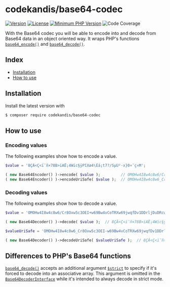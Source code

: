# codekandis/base64-codec

[![Version][xtlink-version-badge]][srclink-changelog]
[![License][xtlink-license-badge]][srclink-license]
[![Minimum PHP Version][xtlink-php-version-badge]][xtlink-php-net]
![Code Coverage][xtlink-code-coverage-badge]

With the Base64 codec you will be able to encode into and decode from Base64 data in an object oriented way. It wraps PHP's functions [`base64_encode()`][xtlink-php-net-base64-encode] and [`base64_decode()`][xtlink-php-net-base64-decode].

## Index

* [Installation](#installation)
* [How to use](#how-to-use)

## Installation

Install the latest version with

```bash
$ composer require codekandis/base64-codec
```

## How to use

### Encoding values

The following examples show how to encode a value.

```php
$value = '8ÇÂ<Ç<ï¯ñ×78B>ïAË¡4Wïc§ÿPîXø4\Êá¡t7?/SµÚ²·x}0¤¯ç»M';

( new Base64Encoder() )->encode( $value );         // OMOHw4I8w4c8w6/Cr8Oxw5c3OEI+w69Bw4vCoTRXw69jwqfDv1DDrljDuDRcw4rDocKhdDc/L1PCtcOawrLCt3h9MMKkwq/Dp8K7TQ==
( new Base64Encoder() )->encodeUriSafe( $value );  // OMOHw4I8w4c8w6_Cr8Oxw5c3OEI-w69Bw4vCoTRXw69jwqfDv1DDrljDuDRcw4rDocKhdDc_L1PCtcOawrLCt3h9MMKkwq_Dp8K7TQ
```

### Decoding values

The following examples show how to decode a value.

```php
$value = 'OMOHw4I8w4c8w6/Cr8Oxw5c3OEI+w69Bw4vCoTRXw69jwqfDv1DDrljDuDRcw4rDocKhdDc/L1PCtcOawrLCt3h9MMKkwq/Dp8K7TQ==';

( new Base64Decoder() )->decode( $value );  // 8ÇÂ<Ç<ï¯ñ×78B>ïAË¡4Wïc§ÿPîXø4\Êá¡t7?/SµÚ²·x}0¤¯ç»M 

$valueUriSafe = 'OMOHw4I8w4c8w6_Cr8Oxw5c3OEI-w69Bw4vCoTRXw69jwqfDv1DDrljDuDRcw4rDocKhdDc_L1PCtcOawrLCt3h9MMKkwq_Dp8K7TQ';

( new Base64Decoder() )->decodeUriSafe( $valueUriSafe );  // 8ÇÂ<Ç<ï¯ñ×78B>ïAË¡4Wïc§ÿPîXø4\Êá¡t7?/SµÚ²·x}0¤¯ç»M
```

## Differences to PHP's Base64 functions

[`base64_decode()`][xtlink-php-net-base64-encode] accepts an additional argument [`$strict`][xtlink-php-net-base64-decode-arguments] to specify if it's forced to decode into an associative array. This argument is omitted in the [`Base64DecoderInterface`][srclink-base64-decoder-interface] while it's intended to always decode in strict mode.



[xtlink-version-badge]: https://img.shields.io/badge/version-1.1.0-blue.svg
[xtlink-license-badge]: https://img.shields.io/badge/license-MIT-yellow.svg
[xtlink-php-version-badge]: https://img.shields.io/badge/php-%3E%3D%207.4-8892BF.svg
[xtlink-code-coverage-badge]: https://img.shields.io/badge/coverage-100%25-green.svg
[xtlink-php-net]: https://php.net
[xtlink-php-net-base64-encode]: https://www.php.net/manual/en/function.base64-encode.php
[xtlink-php-net-base64-decode]: https://www.php.net/manual/en/function.base64-decode.php
[xtlink-php-net-base64-decode-arguments]: https://www.php.net/manual/en/function.base64-decode.php#refsect1-function.base64-decode-parameters

[srclink-changelog]: ./CHANGELOG.md
[srclink-license]: ./LICENSE
[srclink-base64-decoder-interface]: ./src/Base64DecoderInterface.php
[srclink-base64-decoder-options]: ./src/Base64DecoderOptions.php
